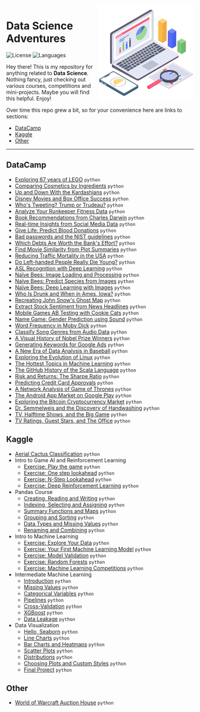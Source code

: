 <img src="header_icon.png" align="right" width="256" alt="header pic"/>

# Data Science Adventures

![License](https://img.shields.io/badge/license-MIT-green)
![Languages](https://img.shields.io/badge/languages-python-lightgrey)

Hey there! This is my repository for anything related to **Data Science**. Nothing fancy, just checking out various courses, competitions and mini-projects. Maybe you will find this helpful. Enjoy!

Over time this repo grew a bit, so for your convenience here are links to sections:

- [DataCamp](#datacamp)
- [Kaggle](#kaggle)
- [Other](#other)

---

## DataCamp

- [Exploring 67 years of LEGO](/DataCamp/Exploring%2067%20years%20of%20LEGO/notebook.ipynb) `python`
- [Comparing Cosmetics by Ingredients](/DataCamp/Comparing%20Cosmetics%20by%20Ingredients/notebook.ipynb) `python`
- [Up and Down With the Kardashians](/DataCamp/Up%20and%20Down%20With%20the%20Kardashians/notebook.ipynb) `python`
- [Disney Movies and Box Office Success](/DataCamp/Disney%20Movies%20and%20Box%20Office%20Success/notebook.ipynb) `python`
- [Who's Tweeting? Trump or Trudeau?](/DataCamp/Who's%20Tweeting%3F%20Trump%20or%20Trudeau%3F/notebook.ipynb) `python`
- [Analyze Your Runkeeper Fitness Data](/DataCamp/Analyze%20Your%20Runkeeper%20Fitness%20Data/notebook.ipynb) `python`
- [Book Recommendations from Charles Darwin](/DataCamp/Book%20Recommendations%20from%20Charles%20Darwin/notebook.ipynb) `python`
- [Real-time Insights from Social Media Data](/DataCamp/Real-time%20Insights%20from%20Social%20Media%20Data/notebook.ipynb) `python`
- [Give Life: Predict Blood Donations](/DataCamp/Give%20Life:%20Predict%20Blood%20Donations/notebook.ipynb) `python`
- [Bad passwords and the NIST guidelines](/DataCamp/Bad%20passwords%20and%20the%20NIST%20guidelines/notebook.ipynb) `python`
- [Which Debts Are Worth the Bank's Effort?](/DataCamp/Which%20Debts%20Are%20Worth%20the%20Bank's%20Effort%3F/notebook.ipynb) `python`
- [Find Movie Similarity from Plot Summaries](/DataCamp/Find%20Movie%20Similarity%20from%20Plot%20Summaries/notebook.ipynb) `python`
- [Reducing Traffic Mortality in the USA](/DataCamp/Reducing%20Traffic%20Mortality%20in%20the%20USA/notebook.ipynb) `python`
- [Do Left-handed People Really Die Young?](/DataCamp/Do%20Left-handed%20People%20Really%20Die%20Young%3F/notebook.ipynb) `python`
- [ASL Recognition with Deep Learning](/DataCamp/ASL%20Recognition%20with%20Deep%20Learning/notebook.ipynb) `python`
- [Naïve Bees: Image Loading and Processing](/DataCamp/Na%C3%AFve%20Bees:%20Image%20Loading%20and%20Processing/notebook.ipynb) `python`
- [Naïve Bees: Predict Species from Images](/DataCamp/Na%C3%AFve%20Bees:%20Predict%20Species%20from%20Images/notebook.ipynb) `python`
- [Naïve Bees: Deep Learning with Images](/DataCamp/Na%C3%AFve%20Bees:%20Deep%20Learning%20with%20Images/notebook.ipynb) `python`
- [Who Is Drunk and When in Ames, Iowa?](/DataCamp/Who%20Is%20Drunk%20and%20When%20in%20Ames%2C%20Iowa%3F/notebook.ipynb) `python`
- [Recreating John Snow's Ghost Map](/DataCamp/Recreating%20John%20Snow's%20Ghost%20Map/notebook.ipynb) `python`
- [Extract Stock Sentiment from News Headlines](/DataCamp/Extract%20Stock%20Sentiment%20from%20News%20Headlines/notebook.ipynb) `python`
- [Mobile Games AB Testing with Cookie Cats](/DataCamp/Mobile%20Games%20AB%20Testing%20with%20Cookie%20Cats/notebook.ipynb) `python`
- [Name Game: Gender Prediction using Sound](/DataCamp/Name%20Game:%20Gender%20Prediction%20using%20Sound/notebook.ipynb) `python`
- [Word Frequency in Moby Dick](/DataCamp/Word%20Frequency%20in%20Moby%20Dick/notebook.ipynb) `python`
- [Classify Song Genres from Audio Data](/DataCamp/Classify%20Song%20Genres%20from%20Audio%20Data/notebook.ipynb) `python`
- [A Visual History of Nobel Prize Winners](/DataCamp/A%20Visual%20History%20of%20Nobel%20Prize%20Winners/notebook.ipynb) `python`
- [Generating Keywords for Google Ads](/DataCamp/Generating%20Keywords%20for%20Google%20Ads/notebook.ipynb) `python`
- [A New Era of Data Analysis in Baseball](/DataCamp/A%20New%20Era%20of%20Data%20Analysis%20in%20Baseball/notebook.ipynb) `python`
- [Exploring the Evolution of Linux](/DataCamp/Exploring%20the%20Evolution%20of%20Linux/notebook.ipynb) `python`
- [The Hottest Topics in Machine Learning](/DataCamp/The%20Hottest%20Topics%20in%20Machine%20Learning/notebook.ipynb) `python`
- [The GitHub History of the Scala Language](/DataCamp/The%20GitHub%20History%20of%20the%20Scala%20Language/notebook.ipynb) `python`
- [Risk and Returns: The Sharpe Ratio](/DataCamp/Risk%20and%20Returns:%20The%20Sharpe%20Ratio/notebook.ipynb) `python`
- [Predicting Credit Card Approvals](/DataCamp/Predicting%20Credit%20Card%20Approvals/notebook.ipynb) `python`
- [A Network Analysis of Game of Thrones](/DataCamp/A%20Network%20Analysis%20of%20Game%20of%20Thrones/notebook.ipynb) `python`
- [The Android App Market on Google Play](/DataCamp/The%20Android%20App%20Market%20on%20Google%20Play/notebook.ipynb) `python`
- [Exploring the Bitcoin Cryptocurrency Market](/DataCamp/Exploring%20the%20Bitcoin%20Cryptocurrency%20Market/notebook.ipynb) `python`
- [Dr. Semmelweis and the Discovery of Handwashing](/DataCamp/Dr.%20Semmelweis%20and%20the%20Discovery%20of%20Handwashing/notebook.ipynb) `python`
- [TV, Halftime Shows, and the Big Game](/DataCamp/TV%2C%20Halftime%20Shows%2C%20and%20the%20Big%20Game/notebook.ipynb) `python`
- [TV Ratings, Guest Stars, and The Office](/DataCamp/TV%20Ratings%2C%20Guest%20Stars%2C%20and%20The%20Office) `python`

## Kaggle

- [Aerial Cactus Classification](/Kaggle/Aerial%20Cactus%20Classification/aerial-cactus.ipynb) `python`
- Intro to Game AI and Reinforcement Learning
   - [Exercise: Play the game](/Kaggle/Intro%20to%20Game%20AI%20and%20Reinforcement%20Learning/exercise-play-the-game.ipynb) `python`
   - [Exercise: One step lookahead](/Kaggle/Intro%20to%20Game%20AI%20and%20Reinforcement%20Learning/exercise-one-step-lookahead.ipynb) `python`
   - [Exercise: N-Step Lookahead](/Kaggle/Intro%20to%20Game%20AI%20and%20Reinforcement%20Learning/exercise-n-step-lookahead.ipynb) `python`
   - [Exercise: Deep Reinforcement Learning](/Kaggle/Intro%20to%20Game%20AI%20and%20Reinforcement%20Learning/exercise-deep-reinforcement-learning.ipynb) `python`
- Pandas Course
   - [Creating, Reading and Writing](/Kaggle/Pandas%20Course/exercise-creating-reading-and-writing.ipynb) `python`
   - [Indexing, Selecting and Assigning](/Kaggle/Pandas%20Course/exercise-indexing-selecting-assigning.ipynb) `python`
   - [Summary Functions and Maps](/Kaggle/Pandas%20Course/exercise-summary-functions-and-maps.ipynb) `python`
   - [Grouping and Sorting](/Kaggle/Pandas%20Course/exercise-grouping-and-sorting.ipynb) `python`
   - [Data Types and Missing Values](/Kaggle/Pandas%20Course/exercise-data-types-and-missing-values.ipynb) `python`
   - [Renaming and Combining](/Kaggle/Pandas%20Course/exercise-renaming-and-combining.ipynb) `python`
- Intro to Machine Learning
   - [Exercise: Explore Your Data](/Kaggle/Intro%20to%20Machine%20Learning/exercise-explore-your-data.ipynb) `python`
   - [Exercise: Your First Machine Learning Model](/Kaggle/Intro%20to%20Machine%20Learning/exercise-your-first-machine-learning-model.ipynb) `python`
   - [Exercise: Model Validation](/Kaggle/Intro%20to%20Machine%20Learning/exercise-model-validation.ipynb) `python`
   - [Exercise: Random Forests](/Kaggle/Intro%20to%20Machine%20Learning/exercise-random-forests.ipynb) `python`
   - [Exercise: Machine Learning Competitions](/Kaggle/Intro%20to%20Machine%20Learning/exercise-machine-learning-competitions.ipynb) `python`
- Intermediate Machine Learning
   - [Introduction](/Kaggle/Intermediate%20Machine%20Learning/exercise-introduction.ipynb) `python`
   - [Missing Values](/Kaggle/Intermediate%20Machine%20Learning/exercise-missing-values.ipynb) `python`
   - [Categorical Variables](/Kaggle/Intermediate%20Machine%20Learning/exercise-categorical-variables.ipynb) `python`
   - [Pipelines](/Kaggle/Intermediate%20Machine%20Learning/exercise-pipelines.ipynb) `python`
   - [Cross-Validation](/Kaggle/Intermediate%20Machine%20Learning/exercise-cross-validation.ipynb) `python`
   - [XGBoost](/Kaggle/Intermediate%20Machine%20Learning/exercise-xgboost.ipynb) `python`
   - [Data Leakage](/Kaggle/Intermediate%20Machine%20Learning/exercise-data-leakage.ipynb) `python`
- Data Visualization
   - [Hello, Seaborn](/Kaggle/Data%20Visualization/exercise-hello-seaborn.ipynb) `python`
   - [Line Charts](/Kaggle/Data%20Visualization/exercise-line-charts.ipynb) `python`
   - [Bar Charts and Heatmaps](/Kaggle/Data%20Visualization/exercise-bar-charts-and-heatmaps.ipynb) `python`
   - [Scatter Plots](/Kaggle/Data%20Visualization/exercise-scatter-plots.ipynb) `python`
   - [Distributions](/Kaggle/Data%20Visualization/exercise-distributions.ipynb) `python`
   - [Choosing Plots and Custom Styles](/Kaggle/Data%20Visualization/exercise-choosing-plot-types-and-custom-styles.ipynb) `python`
   - [Final Project](/Kaggle/Data%20Visualization/exercise-final-project.ipynb) `python`

## Other

- [World of Warcraft Auction House](/Other/World%20of%20Warcraft%20Auction%20House/notebook.ipynb) `python`
